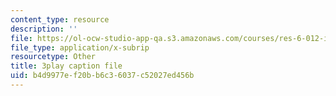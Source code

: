 ```yaml
---
content_type: resource
description: ''
file: https://ol-ocw-studio-app-qa.s3.amazonaws.com/courses/res-6-012-introduction-to-probability-spring-2018/b4d9977ef20bb6c36037c52027ed456b_UbQcqFH33G0.srt
file_type: application/x-subrip
resourcetype: Other
title: 3play caption file
uid: b4d9977e-f20b-b6c3-6037-c52027ed456b
---
```

